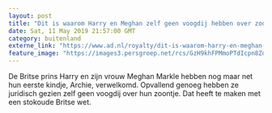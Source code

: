 ```yaml
---
layout: post
title: "Dit is waarom Harry en Meghan zelf geen voogdij hebben over zoontje Archie"
date: Sat, 11 May 2019 21:57:00 GMT
category: buitenland
externe_link: "https://www.ad.nl/royalty/dit-is-waarom-harry-en-meghan-zelf-geen-voogdij-hebben-over-zoontje-archie~aab0c4e8/"
feature_image: "https://images3.persgroep.net/rcs/GzH9khFPMmoPTdIcpn8Zqk5oEAo/diocontent/147906754/_fitwidth/400/?appId=21791a8992982cd8da851550a453bd7f&quality=0.7"
---
```


De Britse prins Harry en zijn vrouw Meghan Markle hebben nog maar net hun eerste kindje, Archie, verwelkomd. Opvallend genoeg hebben ze juridisch gezien zelf geen voogdij over hun zoontje. Dat heeft te maken met een stokoude Britse wet.
